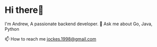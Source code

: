 # Hi there👋

I'm Andrew, A passionate backend developer.
💬 Ask me about Go, Java, Python

📫 How to reach me jockes.1998@gmail.com



